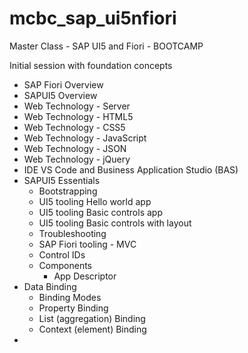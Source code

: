 # mcbc_sap_ui5nfiori
Master Class - SAP UI5 and Fiori - BOOTCAMP

Initial session with foundation concepts

* SAP Fiori Overview
* SAPUI5 Overview
* Web Technology - Server
* Web Technology - HTML5
* Web Technology - CSS5
* Web Technology - JavaScript
* Web Technology - JSON
* Web Technology - jQuery
* IDE VS Code and Business Application Studio (BAS)
* SAPUI5 Essentials
  -   Bootstrapping
  -   UI5 tooling Hello world app
  -   UI5 tooling Basic controls app
  -   UI5 tooling Basic controls with layout
  -   Troubleshooting
  -   SAP Fiori tooling - MVC
  -   Control IDs
  -   Components
      -   App Descriptor
* Data Binding
  -  Binding Modes
  -  Property Binding
  -  List (aggregation) Binding
  -  Context (element) Binding
*    
